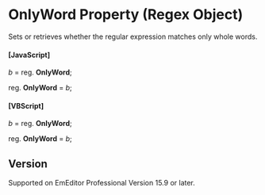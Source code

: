 # OnlyWord Property (Regex Object)

Sets or retrieves whether the regular expression matches only whole words.

#### \[JavaScript\]

_b_ = reg. **OnlyWord**;

reg. **OnlyWord** = _b_;

#### \[VBScript\]

_b_ = reg. **OnlyWord**;

reg. **OnlyWord** = _b_;

## Version

Supported on EmEditor Professional Version 15.9 or later.

